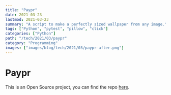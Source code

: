```yaml
---
title: "Paypr"
date: 2021-03-23
lastmod: 2021-03-23
summary: "A script to make a perfectly sized wallpaper from any image."
tags: ["Python", "pytest", "pillow", "click"]
categories: ["Python"]
path: "/tech/2021/03/paypr"
category: "Programming"
images: ["images/blog/tech/2021/03/paypr-after.png"]
---
```


# Paypr

This is an Open Source project, you can find the repo [here](https://github.com/thejayhaykid/paypr).
